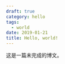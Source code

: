 ```yaml
---
draft: true
category: hello
tags:
  - world
date: 2019-01-21
title: Hello, world!
---
```


这是一篇未完成的博文。